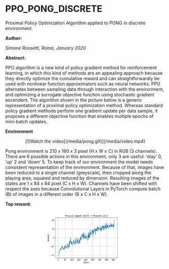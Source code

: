# PPO_PONG_DISCRETE

Proximal Policy Optimization Algorithm applied to PONG in discrete environment.

**Author:**

*Simone Rossetti, Roma, January 2020*

**Abstract:** 

PPO algorithm is a new kind of policy gradient method for reinforcement learning, in which this kind of methods are an appealing approach because they directly optimize the cumulative reward and can straightforwardly be used with nonlinear function approximators such as neural networks.
PPO alternates between sampling data through interaction with the environment, and optimizing a surrogate objective function using stochastic gradient ascendent.
The algorithm shown in the picture below is a generic representation of a proximal policy optimization method.
Whereas standard policy gradient methods perform one gradient update per data sample, it proposes a different objective function that enables multiple epochs of mini-batch updates.

**Environment**

<p align="center" width="100%">
[![Watch the video](/media/pong.gif)](/media/video.mp4)
</p>




Pong environment is 210 x 160 x 3 pixel (H x W x C) in RGB (3 channels). 
There are 6 possible actions in this environment, only 3 are useful: ‘stay’ 0, ‘up’ 2 and ‘down’ 5.
To keep track of our environment the model needs consistent representation of the environment. Because of that, images have been reduced to a single channel (greyscale), then cropped along the playing area, squared and reduced by dimension. Resulting images of the states are 1 x 84 x 84 pixel (C x H x W).
Channels have been shifted with respect the axes because Convolutional Layers in PyTorch compute batch (B) of images in a different order (B x C x H x W).

**Top reward:**

<p align="center" width="100%">
<img src="/media/res.png" alt="" width= '50%'/>
</p>
